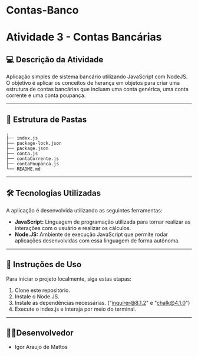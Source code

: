 # Contas-Banco

# Atividade 3 - Contas Bancárias

## 💻 Descrição da Atividade

Aplicação simples de sistema bancário utilizando JavaScript com NodeJS. O objetivo é aplicar os conceitos de herança em objetos para criar uma estrutura de contas bancárias que incluam uma conta genérica, uma conta corrente e uma conta poupança.

---

## 📁 Estrutura de Pastas

```
.
├── index.js
├── package-lock.json
├── package.json
├── conta.js
├── contaCorrente.js
├── contaPoupanca.js
└── README.md
```

---

## 🛠 Tecnologias Utilizadas

A aplicação é desenvolvida utilizando as seguintes ferramentas:

- **JavaScript:** Linguagem de programação utilizada para tornar realizar as interações com o usuário e realizar os cálculos.
- **Node.JS:** Ambiente de execução JavaScript que permite rodar aplicações desenvolvidas com essa linguagem de forma autônoma.

---

## 📖 Instruções de Uso

Para iniciar o projeto localmente, siga estas etapas:

1. Clone este repositório.
2. Instale o Node.JS.
3. Instale as dependências necessárias. ("inquirer@8.1.2" e "chalk@4.1.0")
4. Execute o index.js e interaja por meio do terminal.

---

## 👨‍💻Desenvolvedor

- Igor Araujo de Mattos
